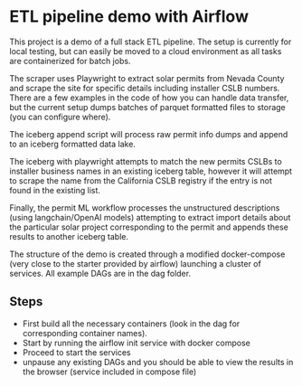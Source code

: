 # ETL pipeline demo with Airflow

This project is a demo of a full stack ETL pipeline. The setup is currently for local testing, but can easily be moved to a cloud environment as all tasks are containerized for batch jobs. 

The scraper uses Playwright to extract solar permits from Nevada County and scrape the site for specific details including installer CSLB numbers. There are a few examples in the code of how you can handle data transfer, but the current setup dumps batches of parquet formatted files to storage (you can configure where).

The iceberg append script will process raw permit info dumps and append to an iceberg formatted data lake.

The iceberg with playwright attempts to match the new permits CSLBs to installer business names in an existing iceberg table, however it will attempt to scrape the name from the California CSLB registry if the entry is not found in the existing list.

Finally, the permit ML workflow processes the unstructured descriptions (using langchain/OpenAI models) attempting to extract import details about the particular solar project corresponding to the permit and appends these results to another iceberg table.

The structure of the demo is created through a modified docker-compose (very close to the starter provided by airflow) launching a cluster of services. All example DAGs are in the dag folder.

## Steps

* First build all the necessary containers (look in the dag for corresponding container names).
* Start by running the airflow init service with docker compose
* Proceed to start the services
* unpause any existing DAGs and you should be able to view the results in the browser (service included in compose file)